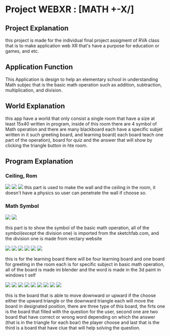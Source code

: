 # Project WEBXR : [MATH +-X/]
## Project Explanation
this project is made for the individual final project assigment of RVA class that is to make application web XR that's have a purpose for education or games, and etc. 

## Application Function
This Application is design to help an elementary school in understanding Math subjec that is the basic math operation such as addition, subtraction, multiplication, and division.

## World Explanation
this app have a world that only consist a single room that have a size at least 15x40 written in program, inside of this room there are 4 symbol of Math operation and there are many blackboard each have a specific subjet written in it such greeting board, and learning board( each board teach one part of the operation), board for quiz and the answer that will show by clicking the triangle button in hte room.

## Program Explanation

### Ceiling, Rom
![](A-Frame_FP_Math/Image_forgithub/bagian1_penjelasanWorld.PNG) 
![](A-Frame_FP_Math\Image_forgithub\Picture1.1_world.png)
![](A-Frame_FP_Math\Image_forgithub\Picture1.2_world.png)
this part is used to make the wall and the ceiling in the room, it doesn't have a physics so user can penetrate the wall if choose so.

### Math Symbol
![](A-Frame_FP_Math\Image_forgithub\bagian2_Symbol.png)
![](A-Frame_FP_Math\Image_forgithub\Picture2_Symbol.png)

this part is to show the symbol of the basic math operation, all of the symbol(except the division one) is imported from the sketchfab.com, and the division one is made from vectary website

![](A-Frame_FP_Math\Image_forgithub\bagian3_PapanBelajar.png)
![](A-Frame_FP_Math\Image_forgithub\Picture3.1_PapanAwal.png)
![](A-Frame_FP_Math\Image_forgithub\Picture3.2_PapanPertambahan.png)
![](A-Frame_FP_Math\Image_forgithub\Picture3.3_PapanPengurangan.png)
![](A-Frame_FP_Math\Image_forgithub\Picture3.4_PapanPerkalian.png)
![](A-Frame_FP_Math\Image_forgithub\Picture3.5_PapanPembagian.png)

this is for the learning board there will be four learning board and one board for greeting in the room each is for specific subject in basic math operation, all of the board is made ini blender and the word is made in the 3d paint in windows t self

![](A-Frame_FP_Math\Image_forgithub\Picture5.4_Quiz)
![](A-Frame_FP_Math\Image_forgithub\bagian4_MulaiQuiz.png)
![](A-Frame_FP_Math\Image_forgithub\Picture4_PapanMulaiQuiz.png)
![](A-Frame_FP_Math\Image_forgithub\bagian5_PanahAtas.png)
![](A-Frame_FP_Math\Image_forgithub\Picture5.1_PanahAtas.png)
![](A-Frame_FP_Math\Image_forgithub\bagian6_PanahBawah.png)
![](A-Frame_FP_Math\Image_forgithub\Picture5.2_PanahBawah.png)
![](A-Frame_FP_Math\Image_forgithub\bagian7_PapanQuiz.png)
![](A-Frame_FP_Math\Image_forgithub\Picture5.3_PapanQuiz.png)

this is the board that is able to move downward or upward if the choose either the upward triangle or the downward triangle each will move the board in designated position, there are three type of this board, the firts one is the board that filled with the question for the user, second one are two board that have correct or wrong word depending on which the answer (that is in the triangle for each boar) the player choose and last that is the third is a board that have clue that will help solving the question.    

